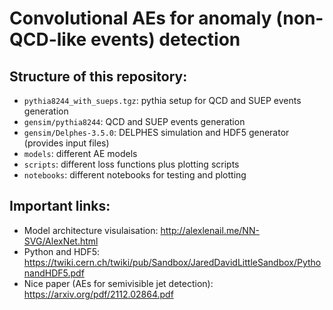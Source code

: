 # Convolutional AEs for anomaly (non-QCD-like events) detection

## Structure of this repository:
   * `pythia8244_with_sueps.tgz`: pythia setup for QCD and SUEP events generation
   * `gensim/pythia8244`: QCD and SUEP events generation
   * `gensim/Delphes-3.5.0`: DELPHES simulation and HDF5 generator (provides input files)     
   * `models`: different AE models
   * `scripts`: different loss functions plus plotting scripts
   * `notebooks`: different notebooks for testing and plotting

## Important links:
   * Model architecture visulaisation: http://alexlenail.me/NN-SVG/AlexNet.html
   * Python and HDF5: https://twiki.cern.ch/twiki/pub/Sandbox/JaredDavidLittleSandbox/PythonandHDF5.pdf
   * Nice paper (AEs for semivisible jet detection): https://arxiv.org/pdf/2112.02864.pdf
